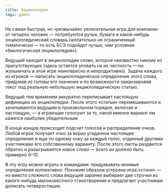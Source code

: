 ```yaml
---
title: Энциклопедия
tags: games
---
```


Не самая быстрая, но чрезвычайно увлекательная игра для компании от четы­рех человек — потребуются ручки, бумага и какой-нибудь энциклопедический словарь (желательно не ограниченный тематически — то есть БСЭ подойдет лучше, чем условная «биологическая энциклопедия»). 


Ведущий находит в энциклопедии слово, которое неизвестно никому из присутствующих (здесь остается уповать на их честность — но жульничать в этой игре неинтересно и непродуктивно). Задача каждого из игроков — написать энциклопедическое определение этого слова, придумав из головы его значение и по возможности замаскировав текст под реальную небольшую энциклопедическую статью. 


Ведущий тем временем аккуратно переписывает настоящую дефиницию из энциклопедии. После этого «статьи» перемешиваются и зачитываются ведущим в произвольном порядке, включая и настоящую, — а играющие голосуют за то, какой именно вариант им кажется наиболее убедительным. 

В конце концов происходит подсчет голосов и распределение очков. Любой игрок получает очко за верно угаданное настоящее определение и еще по од­ному очку за каждый голос, отданный другими участниками его собственному варианту. После этого листы раздаются обратно и разыгрывается новое сло­во — всего их должно быть примерно 6–10. 

В эту игру можно играть и коман­дами: придумывать мнимые определения коллективно. Похожим образом устроена игра «стихи» — но вместо сложного слова ведущий заранее выбирает две строчки из какого-нибудь малоизвестного стихотворения и предлагает участникам дописать четверостишия.
